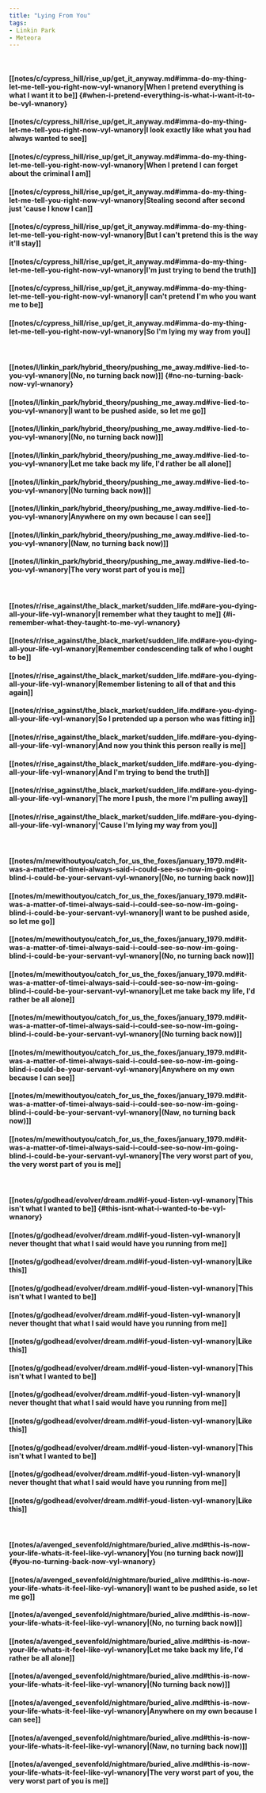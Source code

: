 ```yaml
---
title: "Lying From You"
tags:
- Linkin Park
- Meteora
---
```

&nbsp;
#### [[notes/c/cypress_hill/rise_up/get_it_anyway.md#imma-do-my-thing-let-me-tell-you-right-now-vyl-wnanory|When I pretend everything is what I want it to be]] {#when-i-pretend-everything-is-what-i-want-it-to-be-vyl-wnanory}
#### [[notes/c/cypress_hill/rise_up/get_it_anyway.md#imma-do-my-thing-let-me-tell-you-right-now-vyl-wnanory|I look exactly like what you had always wanted to see]]
#### [[notes/c/cypress_hill/rise_up/get_it_anyway.md#imma-do-my-thing-let-me-tell-you-right-now-vyl-wnanory|When I pretend I can forget about the criminal I am]]
#### [[notes/c/cypress_hill/rise_up/get_it_anyway.md#imma-do-my-thing-let-me-tell-you-right-now-vyl-wnanory|Stealing second after second just 'cause I know I can]]
#### [[notes/c/cypress_hill/rise_up/get_it_anyway.md#imma-do-my-thing-let-me-tell-you-right-now-vyl-wnanory|But I can't pretend this is the way it'll stay]]
#### [[notes/c/cypress_hill/rise_up/get_it_anyway.md#imma-do-my-thing-let-me-tell-you-right-now-vyl-wnanory|I'm just trying to bend the truth]]
#### [[notes/c/cypress_hill/rise_up/get_it_anyway.md#imma-do-my-thing-let-me-tell-you-right-now-vyl-wnanory|I can't pretend I'm who you want me to be]]
#### [[notes/c/cypress_hill/rise_up/get_it_anyway.md#imma-do-my-thing-let-me-tell-you-right-now-vyl-wnanory|So I'm lying my way from you]]
&nbsp;
#### [[notes/l/linkin_park/hybrid_theory/pushing_me_away.md#ive-lied-to-you-vyl-wnanory|(No, no turning back now)]] {#no-no-turning-back-now-vyl-wnanory}
#### [[notes/l/linkin_park/hybrid_theory/pushing_me_away.md#ive-lied-to-you-vyl-wnanory|I want to be pushed aside, so let me go]]
#### [[notes/l/linkin_park/hybrid_theory/pushing_me_away.md#ive-lied-to-you-vyl-wnanory|(No, no turning back now)]]
#### [[notes/l/linkin_park/hybrid_theory/pushing_me_away.md#ive-lied-to-you-vyl-wnanory|Let me take back my life, I'd rather be all alone]]
#### [[notes/l/linkin_park/hybrid_theory/pushing_me_away.md#ive-lied-to-you-vyl-wnanory|(No turning back now)]]
#### [[notes/l/linkin_park/hybrid_theory/pushing_me_away.md#ive-lied-to-you-vyl-wnanory|Anywhere on my own because I can see]]
#### [[notes/l/linkin_park/hybrid_theory/pushing_me_away.md#ive-lied-to-you-vyl-wnanory|(Naw, no turning back now)]]
#### [[notes/l/linkin_park/hybrid_theory/pushing_me_away.md#ive-lied-to-you-vyl-wnanory|The very worst part of you is me]]
&nbsp;
#### [[notes/r/rise_against/the_black_market/sudden_life.md#are-you-dying-all-your-life-vyl-wnanory|I remember what they taught to me]] {#i-remember-what-they-taught-to-me-vyl-wnanory}
#### [[notes/r/rise_against/the_black_market/sudden_life.md#are-you-dying-all-your-life-vyl-wnanory|Remember condescending talk of who I ought to be]]
#### [[notes/r/rise_against/the_black_market/sudden_life.md#are-you-dying-all-your-life-vyl-wnanory|Remember listening to all of that and this again]]
#### [[notes/r/rise_against/the_black_market/sudden_life.md#are-you-dying-all-your-life-vyl-wnanory|So I pretended up a person who was fitting in]]
#### [[notes/r/rise_against/the_black_market/sudden_life.md#are-you-dying-all-your-life-vyl-wnanory|And now you think this person really is me]]
#### [[notes/r/rise_against/the_black_market/sudden_life.md#are-you-dying-all-your-life-vyl-wnanory|And I'm trying to bend the truth]]
#### [[notes/r/rise_against/the_black_market/sudden_life.md#are-you-dying-all-your-life-vyl-wnanory|The more I push, the more I'm pulling away]]
#### [[notes/r/rise_against/the_black_market/sudden_life.md#are-you-dying-all-your-life-vyl-wnanory|'Cause I'm lying my way from you]]
&nbsp;
#### [[notes/m/mewithoutyou/catch_for_us_the_foxes/january_1979.md#it-was-a-matter-of-timei-always-said-i-could-see-so-now-im-going-blind-i-could-be-your-servant-vyl-wnanory|(No, no turning back now)]]
#### [[notes/m/mewithoutyou/catch_for_us_the_foxes/january_1979.md#it-was-a-matter-of-timei-always-said-i-could-see-so-now-im-going-blind-i-could-be-your-servant-vyl-wnanory|I want to be pushed aside, so let me go]]
#### [[notes/m/mewithoutyou/catch_for_us_the_foxes/january_1979.md#it-was-a-matter-of-timei-always-said-i-could-see-so-now-im-going-blind-i-could-be-your-servant-vyl-wnanory|(No, no turning back now)]]
#### [[notes/m/mewithoutyou/catch_for_us_the_foxes/january_1979.md#it-was-a-matter-of-timei-always-said-i-could-see-so-now-im-going-blind-i-could-be-your-servant-vyl-wnanory|Let me take back my life, I'd rather be all alone]]
#### [[notes/m/mewithoutyou/catch_for_us_the_foxes/january_1979.md#it-was-a-matter-of-timei-always-said-i-could-see-so-now-im-going-blind-i-could-be-your-servant-vyl-wnanory|(No turning back now)]]
#### [[notes/m/mewithoutyou/catch_for_us_the_foxes/january_1979.md#it-was-a-matter-of-timei-always-said-i-could-see-so-now-im-going-blind-i-could-be-your-servant-vyl-wnanory|Anywhere on my own because I can see]]
#### [[notes/m/mewithoutyou/catch_for_us_the_foxes/january_1979.md#it-was-a-matter-of-timei-always-said-i-could-see-so-now-im-going-blind-i-could-be-your-servant-vyl-wnanory|(Naw, no turning back now)]]
#### [[notes/m/mewithoutyou/catch_for_us_the_foxes/january_1979.md#it-was-a-matter-of-timei-always-said-i-could-see-so-now-im-going-blind-i-could-be-your-servant-vyl-wnanory|The very worst part of you, the very worst part of you is me]]
&nbsp;
#### [[notes/g/godhead/evolver/dream.md#if-youd-listen-vyl-wnanory|This isn't what I wanted to be]] {#this-isnt-what-i-wanted-to-be-vyl-wnanory}
#### [[notes/g/godhead/evolver/dream.md#if-youd-listen-vyl-wnanory|I never thought that what I said would have you running from me]]
#### [[notes/g/godhead/evolver/dream.md#if-youd-listen-vyl-wnanory|Like this]]
#### [[notes/g/godhead/evolver/dream.md#if-youd-listen-vyl-wnanory|This isn't what I wanted to be]]
#### [[notes/g/godhead/evolver/dream.md#if-youd-listen-vyl-wnanory|I never thought that what I said would have you running from me]]
#### [[notes/g/godhead/evolver/dream.md#if-youd-listen-vyl-wnanory|Like this]]
#### [[notes/g/godhead/evolver/dream.md#if-youd-listen-vyl-wnanory|This isn't what I wanted to be]]
#### [[notes/g/godhead/evolver/dream.md#if-youd-listen-vyl-wnanory|I never thought that what I said would have you running from me]]
#### [[notes/g/godhead/evolver/dream.md#if-youd-listen-vyl-wnanory|Like this]]
#### [[notes/g/godhead/evolver/dream.md#if-youd-listen-vyl-wnanory|This isn't what I wanted to be]]
#### [[notes/g/godhead/evolver/dream.md#if-youd-listen-vyl-wnanory|I never thought that what I said would have you running from me]]
#### [[notes/g/godhead/evolver/dream.md#if-youd-listen-vyl-wnanory|Like this]]
&nbsp;
#### [[notes/a/avenged_sevenfold/nightmare/buried_alive.md#this-is-now-your-life-whats-it-feel-like-vyl-wnanory|You (no turning back now)]] {#you-no-turning-back-now-vyl-wnanory}
#### [[notes/a/avenged_sevenfold/nightmare/buried_alive.md#this-is-now-your-life-whats-it-feel-like-vyl-wnanory|I want to be pushed aside, so let me go]]
#### [[notes/a/avenged_sevenfold/nightmare/buried_alive.md#this-is-now-your-life-whats-it-feel-like-vyl-wnanory|(No, no turning back now)]]
#### [[notes/a/avenged_sevenfold/nightmare/buried_alive.md#this-is-now-your-life-whats-it-feel-like-vyl-wnanory|Let me take back my life, I'd rather be all alone]]
#### [[notes/a/avenged_sevenfold/nightmare/buried_alive.md#this-is-now-your-life-whats-it-feel-like-vyl-wnanory|(No turning back now)]]
#### [[notes/a/avenged_sevenfold/nightmare/buried_alive.md#this-is-now-your-life-whats-it-feel-like-vyl-wnanory|Anywhere on my own because I can see]]
#### [[notes/a/avenged_sevenfold/nightmare/buried_alive.md#this-is-now-your-life-whats-it-feel-like-vyl-wnanory|(Naw, no turning back now)]]
#### [[notes/a/avenged_sevenfold/nightmare/buried_alive.md#this-is-now-your-life-whats-it-feel-like-vyl-wnanory|The very worst part of you, the very worst part of you is me]]
